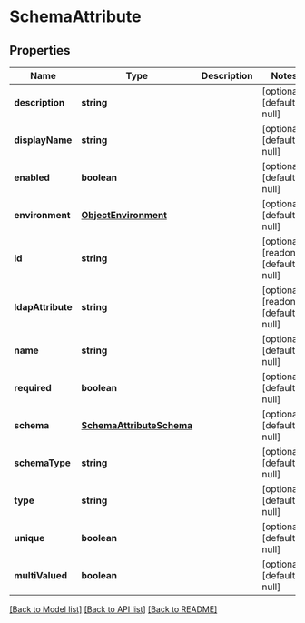 # SchemaAttribute

## Properties
Name | Type | Description | Notes
------------ | ------------- | ------------- | -------------
**description** | **string** |  | [optional] [default to null]
**displayName** | **string** |  | [optional] [default to null]
**enabled** | **boolean** |  | [optional] [default to null]
**environment** | [**ObjectEnvironment**](ObjectEnvironment.md) |  | [optional] [default to null]
**id** | **string** |  | [optional] [readonly] [default to null]
**ldapAttribute** | **string** |  | [optional] [readonly] [default to null]
**name** | **string** |  | [optional] [default to null]
**required** | **boolean** |  | [optional] [default to null]
**schema** | [**SchemaAttributeSchema**](SchemaAttributeSchema.md) |  | [optional] [default to null]
**schemaType** | **string** |  | [optional] [default to null]
**type** | **string** |  | [optional] [default to null]
**unique** | **boolean** |  | [optional] [default to null]
**multiValued** | **boolean** |  | [optional] [default to null]

[[Back to Model list]](../README.md#documentation-for-models) [[Back to API list]](../README.md#documentation-for-api-endpoints) [[Back to README]](../README.md)


